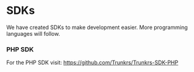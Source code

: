 # SDKs

We have created SDKs to make development easier. More programming languages will follow.

### PHP SDK

For the PHP SDK visit: https://github.com/Trunkrs/Trunkrs-SDK-PHP
